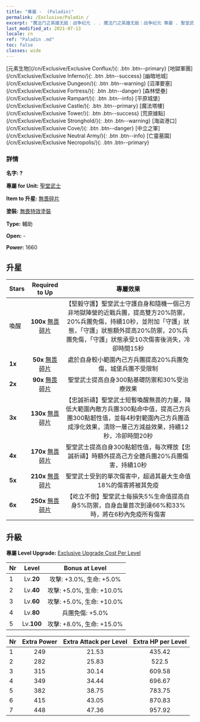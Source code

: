 ```yaml
---
title: "專屬 -  (Paladin)"
permalink: /Exclusive/Paladin /
excerpt: "魔法门之英雄无敌：战争纪元 . . 魔法门之英雄无敌：战争纪元 專屬 . 聖堂武士 專屬."
last_modified_at: 2021-07-13
locale: cn
ref: "Paladin .md"
toc: false
classes: wide
---
```

 [元素生物](/cn/Exclusive/Exclusive Conflux/){: .btn .btn--primary} [地獄軍團](/cn/Exclusive/Exclusive Inferno/){: .btn .btn--success} [幽暗地城](/cn/Exclusive/Exclusive Dungeon/){: .btn .btn--warning} [沼澤要塞](/cn/Exclusive/Exclusive Fortress/){: .btn .btn--danger} [森林壁壘](/cn/Exclusive/Exclusive Rampart/){: .btn .btn--info} [平原城堡](/cn/Exclusive/Exclusive Castle/){: .btn .btn--primary} [魔法塔樓](/cn/Exclusive/Exclusive Tower/){: .btn .btn--success} [荒原據點](/cn/Exclusive/Exclusive Stronghold/){: .btn .btn--warning} [海盜港口](/cn/Exclusive/Exclusive Cove/){: .btn .btn--danger} [中立之軍](/cn/Exclusive/Exclusive Neutral Army/){: .btn .btn--info} [亡靈墓園](/cn/Exclusive/Exclusive Necropolis/){: .btn .btn--primary} 

### 詳情
 **名字: ?** 

 **專屬 for Unit:** [聖堂武士](/cn/units/Paladin/) 

 **Item to 升星:** [無畏碎片](/cn/Items/con_974/)

 **塗裝:** [無畏特效塗裝](/cn/Items/con_642/)

 **Type:** 輔助

 **Open:** -

 **Power:** 1660

## 升星

  |     Stars    |  Required to Up | 專屬效果 |
  |:-------------|:---------------:|:---------------:|
  |  喚醒  | **100x** [無畏碎片](/cn/Items/con_974/) | 【堅毅守護】聖堂武士守護自身和隨機一個己方非地獄陣營的近戰兵團，提高雙方20%防禦，20%兵團免傷，持續10秒，並附加「守護」狀態，「守護」狀態額外提高20%防禦，20%兵團免傷，「守護」狀態承受10次傷害後消失，冷卻時間15秒 |
  | **1x** <i class="fas fa-star"/> | **50x** [無畏碎片](/cn/Items/con_974/) | 處於自身較小範圍內己方兵團提高20%兵團免傷，城堡兵團不受限制 |
  | **2x** <i class="fas fa-star"/> | **90x** [無畏碎片](/cn/Items/con_974/) | 聖堂武士提高自身300點基礎防禦和30%受治療效果 |
  | **3x** <i class="fas fa-star"/> | **130x** [無畏碎片](/cn/Items/con_974/) | 【忠誠祈禱】聖堂武士短暫喚醒無畏的力量，降低大範圍內敵方兵團300點命中值，提高己方兵團300點韌性值，並每4秒對範圍內己方兵團造成淨化效果，清除一層己方減益效果，持續12秒，冷卻時間20秒 |
  | **4x** <i class="fas fa-star"/> | **170x** [無畏碎片](/cn/Items/con_974/) | 聖堂武士提高自身300點韌性值，每次釋放【忠誠祈禱】時額外提高己方全體兵團20%兵團傷害，持續10秒 |
  | **5x** <i class="fas fa-star"/> | **210x** [無畏碎片](/cn/Items/con_974/) | 聖堂武士受到的單次傷害中，超過其最大生命值18%的傷害將被其免疫 |
  | **6x** <i class="fas fa-star"/> | **250x** [無畏碎片](/cn/Items/con_974/) | 【屹立不倒】聖堂武士每損失5%生命值提高自身5%防禦，自身血量首次到達66%和33%時，將在6秒內免疫所有傷害 |


## 升級
 **專屬 Level Upgrade:** [Exclusive Upgrade Cost Per Level](/Exclusive/ExclusiveUpgradeCostPerLevel/)

  |  Nr  |   Level  | Bonus at Level |
  |:-----|:--------:|:--------------:|
  | 1 | Lv.**20** | 攻擊: +3.0%, 生命: +5.0% |
  | 2 | Lv.**40** | 攻擊: +5.0%, 生命: +10.0% |
  | 3 | Lv.**60** | 攻擊: +5.0%, 生命: +10.0% |
  | 4 | Lv.**80** | 兵團免傷: +5.0% |
  | 5 | Lv.**100** | 攻擊: +8.0%, 生命: +15.0% |


  |  Nr  |  Extra Power | Extra Attack per Level | Extra HP per Level |
  |:-----|:--------:|:--------:|:--------:|
  | 1 | 249 | 21.53 | 435.42 |
  | 2 | 282 | 25.83 | 522.5 |
  | 3 | 315 | 30.14 | 609.58 |
  | 4 | 349 | 34.44 | 696.67 |
  | 5 | 382 | 38.75 | 783.75 |
  | 6 | 415 | 43.05 | 870.83 |
  | 7 | 448 | 47.36 | 957.92 |


